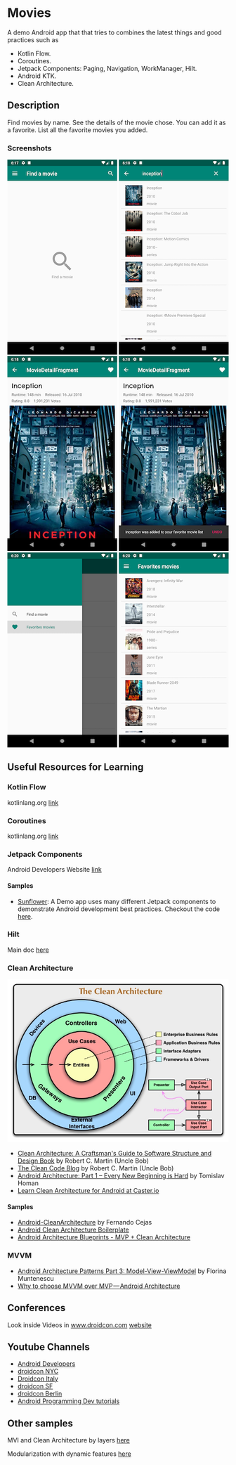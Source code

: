 # Movies
A demo Android app that that tries to combines the latest things and good practices such as 
 * Kotlin Flow. 
 * Coroutines. 
 * Jetpack Components: Paging, Navigation, WorkManager, Hilt. 
 * Android KTK.
 * Clean Architecture.
 

Description
------------  
Find movies by name. See the details of the movie chose. You can add it as a favorite. List all the favorite movies you added.

### Screenshots
![Default Screen](screenshots/default.png "Default Screen")
![Search Screen](screenshots/search.png "Search Screen")
![Detail Screen](screenshots/detail.png "Detail Screen")
![Add to Favorite Screen](screenshots/add_favorite.png "Add to Favorite Screen")
![Menu Screen](screenshots/menu.png "Menu Screen")
![Favorites Screen](screenshots/favorites.png "Favorites Screen")

Useful Resources for Learning
----------------------------

### Kotlin Flow
kotlinlang.org [link][1]

### Coroutines
kotlinlang.org [link][2]

### Jetpack Components
Android Developers Website [link][3]

#### Samples
 * [Sunflower][4]: A Demo app uses many different Jetpack components to demonstrate Android development best practices. Checkout the code [here][5].

### Hilt
Main doc [here][6]

### Clean Architecture
![CleanArchitecture](screenshots/CleanArchitecture.jpg "Clean Architecture")

* [Clean Architecture: A Craftsman's Guide to Software Structure and Design Book][10] by Robert C. Martin (Uncle Bob)
* [The Clean Code Blog][7] by Robert C. Martin (Uncle Bob)
* [Android Architecture: Part 1 – Every New Beginning is Hard][8] by Tomislav Homan
* [Learn Clean Architecture for Android at Caster.io][11]

#### Samples
* [Android-CleanArchitecture][9] by Fernando Cejas
* [Android Clean Architecture Boilerplate][12]
* [Android Architecture Blueprints - MVP + Clean Architecture][13]

### MVVM
* [Android Architecture Patterns Part 3: Model-View-ViewModel][14] by Florina Muntenescu 
* [Why to choose MVVM over MVP — Android Architecture][15]

Conferences
----------------
Look inside Videos in www.droidcon.com [website][16]

Youtube Channels
----------------
* [Android Developers][17]
* [droidcon NYC][18]
* [Droidcon Italy][19]
* [droidcon SF][20]
* [droidcon Berlin][21]
* [Android Programming Dev tutorials][22]

Other samples
-------------
MVI and Clean Architecture by layers [here][23]

Modularization with dynamic features [here][24]


[1]: https://kotlinlang.org/docs/reference/coroutines/flow.html
[2]: https://kotlinlang.org/docs/reference/coroutines/coroutines-guide.html
[3]: https://developer.android.com/jetpack
[4]: https://medium.com/androiddevelopers/introducing-android-sunflower-e421b43fe0c2
[5]: https://github.com/android/sunflower
[6]: https://developer.android.com/training/dependency-injection/hilt-android
[7]: https://blog.cleancoder.com/uncle-bob/2012/08/13/the-clean-architecture.html
[8]: https://five.agency/android-architecture-part-1-every-new-beginning-is-hard/
[9]: https://github.com/android10/Android-CleanArchitecture
[10]: https://www.amazon.com/Clean-Architecture-Craftsmans-Software-Structure/dp/0134494164/ref=sr_1_2?ie=UTF8&qid=1541340796&sr=8-2&keywords=clean+architecture
[11]: https://medium.com/exploring-android/learn-clean-architecture-for-android-at-caster-io-8f1513621c30
[12]: https://github.com/bufferapp/android-clean-architecture-boilerplate
[13]: https://github.com/googlesamples/android-architecture/tree/todo-mvp-clean/
[14]: https://medium.com/upday-devs/android-architecture-patterns-part-3-model-view-viewmodel-e7eeee76b73b
[15]: https://android.jlelse.eu/why-to-choose-mvvm-over-mvp-android-architecture-33c0f2de5516
[16]: https://www.droidcon.com/
[17]: https://www.youtube.com/channel/UCVHFbqXqoYvEWM1Ddxl0QDg
[18]: https://www.youtube.com/channel/UCSLXy31j2Z0sdDeeAX5JpPw
[19]: https://www.youtube.com/channel/UC9f8652addezs8ZUuKPB4Ow
[20]: https://www.youtube.com/channel/UCKubKoe1CBw_-n_GXetEQbg
[21]: https://www.youtube.com/channel/UCF4O2pQ8vBV8YmSAWb5QRPw
[22]: https://www.youtube.com/channel/UCSwuCetC3YlO1Y7bqVW5GHg
[23]: https://github.com/4mr0m3r0/movies-mvi-sample
[24]: https://github.com/4mr0m3r0/movies-modularization-sample
